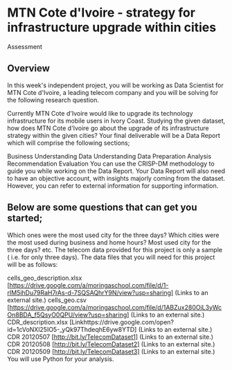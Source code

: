 # MTN Cote d'Ivoire - strategy for infrastructure upgrade within cities
Assessment
## Overview

In this week's independent project, you will be working as Data Scientist for MTN Cote d'Ivoire, a leading telecom company and you will be solving for the following research question.

Currently MTN Cote d'Ivoire would like to upgrade its technology infrastructure for its mobile users in Ivory Coast. Studying the given dataset, how does MTN Cote d'Ivoire go about the upgrade of its infrastructure strategy within the given cities?
Your final deliverable will be a Data Report which will comprise the following sections;

Business Understanding 
Data Understanding 
Data Preparation 
Analysis 
Recommendation 
Evaluation
You can use the CRISP-DM methodology to guide you while working on the Data Report. Your Data Report will also need to have an objective account, with insights majorly coming from the dataset. However, you can refer to external information for supporting information. 

## Below are some questions that can get you started;

Which ones were the most used city for the three days?
Which cities were the most used during business and home hours?
Most used city for the three days?
etc. 
The telecom data provided for this project is only a sample ( i.e. for only three days).  The data files that you will need for this project will be as follows:

cells_geo_description.xlsx [https://drive.google.com/a/moringaschool.com/file/d/1-rIM5ihDu79RaH7rAs-d-7SQSAQhrY9N/view?usp=sharing] (Links to an external site.)
cells_geo.csv [https://drive.google.com/a/moringaschool.com/file/d/1ABZux280OjL3yWcOn8BDA_f5QsyO0QPU/view?usp=sharing] (Links to an external site.)
CDR_description.xlsx [Linkhttps://drive.google.com/open?id=1cVoNXl25IO5-_yQk97ThdeqhE6yw8YTD] (Links to an external site.)
CDR 20120507 [http://bit.ly/TelecomDataset1] (Links to an external site.)
CDR 20120508 [http://bit.ly/TelecomDataset2] (Links to an external site.)
CDR 20120509 [http://bit.ly/TelecomDataset3] (Links to an external site.)
You will use Python for your analysis.
